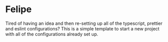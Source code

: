 # Felipe

Tired of having an idea and then re-setting up all of the typescript, prettier and eslint configurations? This is a simple template to start a new project with all of the configurations already set up.